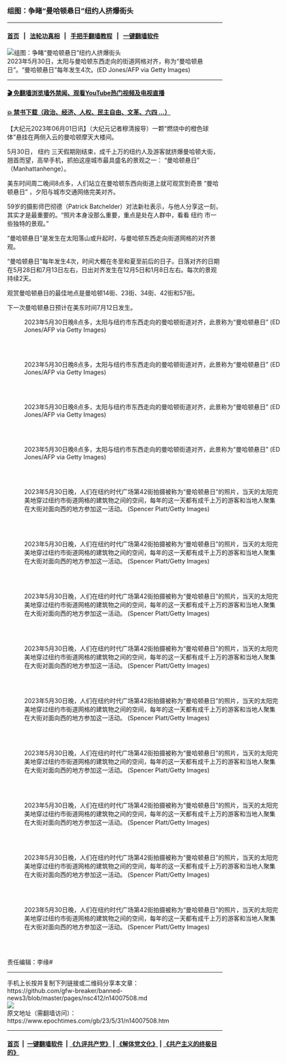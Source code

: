### 组图：争睹“曼哈顿悬日”纽约人挤爆街头
------------------------

#### [首页](https://github.com/gfw-breaker/banned-news3/blob/master/README.md) &nbsp;&nbsp;|&nbsp;&nbsp; [法轮功真相](https://github.com/begood0513/basic/blob/master/README.md)  &nbsp;&nbsp;|&nbsp;&nbsp; [手把手翻墙教程](https://github.com/gfw-breaker/guides/wiki)  &nbsp;&nbsp;|&nbsp;&nbsp; [一键翻墙软件](https://github.com/gfw-breaker/nogfw/blob/master/README.md)  



<div><img alt="组图：争睹“曼哈顿悬日”纽约人挤爆街头" class="attachment-djy_600_400 size-djy_600_400 wp-post-image" src="https://i.epochtimes.com/assets/uploads/2023/06/id14007513-GettyImages-1258301685-600x400.jpg"/>
<div class="caption">
 2023年5月30日，太阳与曼哈顿东西走向的街道网格对齐，称为“曼哈顿悬日”。“曼哈顿悬日”每年发生4次。(ED Jones/AFP via Getty Images)
</div></div><hr/>

#### [ 🎬  免翻墙浏览墙外禁闻、观看YouTube热门视频及电视直播](https://github.com/gfw-breaker/HelloWorld)

#### [ 💥  禁书下载（政治、经济、人权、民主自由、文革、六四 ...）](https://github.com/gfw-breaker/books/blob/master/README.md)

<div><p>
 【大纪元2023年06月01日讯】（大纪元记者穆清报导）一颗“燃烧中的橙色球体”悬挂在两侧入云的曼哈顿摩天大楼间。
</p>
<p>
 5月30日，
 <ok href="https://www.epochtimes.com/gb/tag/%E7%BA%BD%E7%BA%A6.html">
  纽约
 </ok>
 三天假期刚结束，成千上万的纽约人及游客就挤爆曼哈顿大街，翘首而望，高举手机，抓拍这座城市最具盛名的景观之一：
 <ok href="https://www.epochtimes.com/gb/tag/%E2%80%9C%E6%9B%BC%E5%93%88%E9%A1%BF%E6%82%AC%E6%97%A5%E2%80%9D.html">
  “曼哈顿悬日”
 </ok>
 （Manhattanhenge）。
</p>
<p>
 美东时间周二晚间8点多，人们站立在曼哈顿东西向街道上就可观赏到奇景
 <ok href="https://www.epochtimes.com/gb/tag/%E2%80%9C%E6%9B%BC%E5%93%88%E9%A1%BF%E6%82%AC%E6%97%A5%E2%80%9D.html">
  “曼哈顿悬日”
 </ok>
 ，夕阳与城市交通网络完美对齐。
</p>
<p>
 59岁的摄影师巴彻德（Patrick Batchelder）对法新社表示，与他人分享这一刻，其实才是最重要的。“照片本身没那么重要，重点是处在人群中，看看
 <ok href="https://www.epochtimes.com/gb/tag/%E7%BA%BD%E7%BA%A6.html">
  纽约
 </ok>
 市一些独特的景观。”
</p>
<p>
 “曼哈顿悬日”是发生在太阳落山或升起时，与曼哈顿东西走向街道网格的对齐景观。
</p>
<p>
 “曼哈顿悬日”每年发生4次，时间大概在冬至和夏至前后的日子。日落对齐的日期在5月28日和7月13日左右，日出对齐发生在12月5日和1月8日左右。每次的景观持续2天。
</p>
<p>
 观赏曼哈顿悬日的最佳地点是曼哈顿14街、23街、34街、42街和57街。
</p>
<p>
 下一次曼哈顿悬日预计在美东时间7月12日发生。
</p>
<figure aria-describedby="caption-attachment-14007510" class="wp-caption aligncenter" id="attachment_14007510" style="width: 600px">
 <ok href="https://i.epochtimes.com/assets/uploads/2023/06/id14007510-GettyImages-1258301822.jpg" target="_blank">
  <img alt="" class="size-large wp-image-14007510" src="https://i.epochtimes.com/assets/uploads/2023/06/id14007510-GettyImages-1258301822-600x400.jpg"/>
 </ok>
 <br/><figcaption class="wp-caption-text" id="caption-attachment-14007510">
  2023年5月30日晚8点多，太阳与纽约市东西走向的曼哈顿街道对齐，此景称为“曼哈顿悬日” (ED Jones/AFP via Getty Images)
 </figcaption><br/>
</figure><br/>
<figure aria-describedby="caption-attachment-14007511" class="wp-caption aligncenter" id="attachment_14007511" style="width: 600px">
 <ok href="https://i.epochtimes.com/assets/uploads/2023/06/id14007511-GettyImages-1258301711.jpg" target="_blank">
  <img alt="" class="size-large wp-image-14007511" src="https://i.epochtimes.com/assets/uploads/2023/06/id14007511-GettyImages-1258301711-600x400.jpg"/>
 </ok>
 <br/><figcaption class="wp-caption-text" id="caption-attachment-14007511">
  2023年5月30日晚8点多，太阳与纽约市东西走向的曼哈顿街道对齐，此景称为“曼哈顿悬日” (ED Jones/AFP via Getty Images)
 </figcaption><br/>
</figure><br/>
<figure aria-describedby="caption-attachment-14007512" class="wp-caption aligncenter" id="attachment_14007512" style="width: 600px">
 <ok href="https://i.epochtimes.com/assets/uploads/2023/06/id14007512-GettyImages-1258301748.jpg" target="_blank">
  <img alt="" class="size-large wp-image-14007512" src="https://i.epochtimes.com/assets/uploads/2023/06/id14007512-GettyImages-1258301748-600x400.jpg"/>
 </ok>
 <br/><figcaption class="wp-caption-text" id="caption-attachment-14007512">
  2023年5月30日晚8点多，太阳与纽约市东西走向的曼哈顿街道对齐，此景称为“曼哈顿悬日” (ED Jones/AFP via Getty Images)
 </figcaption><br/>
</figure><br/>
<figure aria-describedby="caption-attachment-14007513" class="wp-caption aligncenter" id="attachment_14007513" style="width: 600px">
 <ok href="https://i.epochtimes.com/assets/uploads/2023/06/id14007513-GettyImages-1258301685.jpg" target="_blank">
  <img alt="" class="size-large wp-image-14007513" src="https://i.epochtimes.com/assets/uploads/2023/06/id14007513-GettyImages-1258301685-600x400.jpg"/>
 </ok>
 <br/><figcaption class="wp-caption-text" id="caption-attachment-14007513">
  2023年5月30日晚8点多，太阳与纽约市东西走向的曼哈顿街道对齐，此景称为“曼哈顿悬日” (ED Jones/AFP via Getty Images)
 </figcaption><br/>
</figure><br/>
<figure aria-describedby="caption-attachment-14007526" class="wp-caption aligncenter" id="attachment_14007526" style="width: 600px">
 <ok href="https://i.epochtimes.com/assets/uploads/2023/06/id14007526-GettyImages-1494688896.jpg" target="_blank">
  <img alt="" class="size-large wp-image-14007526" src="https://i.epochtimes.com/assets/uploads/2023/06/id14007526-GettyImages-1494688896-600x400.jpg"/>
 </ok>
 <br/><figcaption class="wp-caption-text" id="caption-attachment-14007526">
  2023年5月30日晚，人们在纽约时代广场第42街拍摄被称为“曼哈顿悬日”的照片，当天的太阳完美地穿过纽约市街道网格的建筑物之间的空间，每年的这一天都有成千上万的游客和当地人聚集在大街对面向西的地方参加这一活动。 (Spencer Platt/Getty Images)
 </figcaption><br/>
</figure><br/>
<figure aria-describedby="caption-attachment-14007522" class="wp-caption aligncenter" id="attachment_14007522" style="width: 600px">
 <ok href="https://i.epochtimes.com/assets/uploads/2023/06/id14007522-GettyImages-1258301726.jpg" target="_blank">
  <img alt="" class="size-large wp-image-14007522" src="https://i.epochtimes.com/assets/uploads/2023/06/id14007522-GettyImages-1258301726-600x400.jpg"/>
 </ok>
 <br/><figcaption class="wp-caption-text" id="caption-attachment-14007522">
  2023年5月30日晚，人们在纽约时代广场第42街拍摄被称为“曼哈顿悬日”的照片，当天的太阳完美地穿过纽约市街道网格的建筑物之间的空间，每年的这一天都有成千上万的游客和当地人聚集在大街对面向西的地方参加这一活动。 (Spencer Platt/Getty Images)
 </figcaption><br/>
</figure><br/>
<figure aria-describedby="caption-attachment-14007520" class="wp-caption aligncenter" id="attachment_14007520" style="width: 600px">
 <ok href="https://i.epochtimes.com/assets/uploads/2023/06/id14007520-GettyImages-1494692498.jpg" target="_blank">
  <img alt="" class="size-large wp-image-14007520" src="https://i.epochtimes.com/assets/uploads/2023/06/id14007520-GettyImages-1494692498-600x400.jpg"/>
 </ok>
 <br/><figcaption class="wp-caption-text" id="caption-attachment-14007520">
  2023年5月30日晚，人们在纽约时代广场第42街拍摄被称为“曼哈顿悬日”的照片，当天的太阳完美地穿过纽约市街道网格的建筑物之间的空间，每年的这一天都有成千上万的游客和当地人聚集在大街对面向西的地方参加这一活动。 (Spencer Platt/Getty Images)
 </figcaption><br/>
</figure><br/>
<figure aria-describedby="caption-attachment-14007527" class="wp-caption aligncenter" id="attachment_14007527" style="width: 600px">
 <ok href="https://i.epochtimes.com/assets/uploads/2023/06/id14007527-GettyImages-1494687850.jpg" target="_blank">
  <img alt="" class="size-large wp-image-14007527" src="https://i.epochtimes.com/assets/uploads/2023/06/id14007527-GettyImages-1494687850-600x400.jpg"/>
 </ok>
 <br/><figcaption class="wp-caption-text" id="caption-attachment-14007527">
  2023年5月30日晚，人们在纽约时代广场第42街拍摄被称为“曼哈顿悬日”的照片，当天的太阳完美地穿过纽约市街道网格的建筑物之间的空间，每年的这一天都有成千上万的游客和当地人聚集在大街对面向西的地方参加这一活动。 (Spencer Platt/Getty Images)
 </figcaption><br/>
</figure><br/>
<figure aria-describedby="caption-attachment-14007528" class="wp-caption aligncenter" id="attachment_14007528" style="width: 600px">
 <ok href="https://i.epochtimes.com/assets/uploads/2023/06/id14007528-GettyImages-1494689028.jpg" target="_blank">
  <img alt="" class="size-large wp-image-14007528" src="https://i.epochtimes.com/assets/uploads/2023/06/id14007528-GettyImages-1494689028-600x400.jpg"/>
 </ok>
 <br/><figcaption class="wp-caption-text" id="caption-attachment-14007528">
  2023年5月30日晚，人们在纽约时代广场第42街拍摄被称为“曼哈顿悬日”的照片，当天的太阳完美地穿过纽约市街道网格的建筑物之间的空间，每年的这一天都有成千上万的游客和当地人聚集在大街对面向西的地方参加这一活动。 (Spencer Platt/Getty Images)
 </figcaption><br/>
</figure><br/>
<figure aria-describedby="caption-attachment-14007525" class="wp-caption aligncenter" id="attachment_14007525" style="width: 600px">
 <ok href="https://i.epochtimes.com/assets/uploads/2023/06/id14007525-GettyImages-1494689320.jpg" target="_blank">
  <img alt="" class="size-large wp-image-14007525" src="https://i.epochtimes.com/assets/uploads/2023/06/id14007525-GettyImages-1494689320-600x400.jpg"/>
 </ok>
 <br/><figcaption class="wp-caption-text" id="caption-attachment-14007525">
  2023年5月30日晚，人们在纽约时代广场第42街拍摄被称为“曼哈顿悬日”的照片，当天的太阳完美地穿过纽约市街道网格的建筑物之间的空间，每年的这一天都有成千上万的游客和当地人聚集在大街对面向西的地方参加这一活动。 (Spencer Platt/Getty Images)
 </figcaption><br/>
</figure><br/>
<figure aria-describedby="caption-attachment-14007521" class="wp-caption aligncenter" id="attachment_14007521" style="width: 600px">
 <ok href="https://i.epochtimes.com/assets/uploads/2023/06/id14007521-GettyImages-1258310814.jpg" target="_blank">
  <img alt="" class="size-large wp-image-14007521" src="https://i.epochtimes.com/assets/uploads/2023/06/id14007521-GettyImages-1258310814-600x400.jpg"/>
 </ok>
 <br/><figcaption class="wp-caption-text" id="caption-attachment-14007521">
  2023年5月30日晚，人们在纽约时代广场第42街拍摄被称为“曼哈顿悬日”的照片，当天的太阳完美地穿过纽约市街道网格的建筑物之间的空间，每年的这一天都有成千上万的游客和当地人聚集在大街对面向西的地方参加这一活动。 (Spencer Platt/Getty Images)
 </figcaption><br/>
</figure><br/>
<figure aria-describedby="caption-attachment-14007524" class="wp-caption aligncenter" id="attachment_14007524" style="width: 600px">
 <ok href="https://i.epochtimes.com/assets/uploads/2023/06/id14007524-GettyImages-1494687897.jpg" target="_blank">
  <img alt="" class="size-large wp-image-14007524" src="https://i.epochtimes.com/assets/uploads/2023/06/id14007524-GettyImages-1494687897-600x400.jpg"/>
 </ok>
 <br/><figcaption class="wp-caption-text" id="caption-attachment-14007524">
  2023年5月30日晚，人们在纽约时代广场第42街拍摄被称为“曼哈顿悬日”的照片，当天的太阳完美地穿过纽约市街道网格的建筑物之间的空间，每年的这一天都有成千上万的游客和当地人聚集在大街对面向西的地方参加这一活动。 (Spencer Platt/Getty Images)
 </figcaption><br/>
</figure><br/>
<figure aria-describedby="caption-attachment-14007523" class="wp-caption aligncenter" id="attachment_14007523" style="width: 600px">
 <ok href="https://i.epochtimes.com/assets/uploads/2023/06/id14007523-GettyImages-1494688700.jpg" target="_blank">
  <img alt="" class="size-large wp-image-14007523" src="https://i.epochtimes.com/assets/uploads/2023/06/id14007523-GettyImages-1494688700-600x400.jpg"/>
 </ok>
 <br/><figcaption class="wp-caption-text" id="caption-attachment-14007523">
  2023年5月30日晚，人们在纽约时代广场第42街拍摄被称为“曼哈顿悬日”的照片，当天的太阳完美地穿过纽约市街道网格的建筑物之间的空间，每年的这一天都有成千上万的游客和当地人聚集在大街对面向西的地方参加这一活动。 (Spencer Platt/Getty Images)
 </figcaption><br/>
</figure><br/>
<p>
 责任编辑：李缘#
</p>
</div>
<hr/>
手机上长按并复制下列链接或二维码分享本文章：<br/>
https://github.com/gfw-breaker/banned-news3/blob/master/pages/nsc412/n14007508.md <br/>
<a href='https://github.com/gfw-breaker/banned-news3/blob/master/pages/nsc412/n14007508.md'><img src='https://github.com/gfw-breaker/banned-news3/blob/master/pages/nsc412/n14007508.md.png'/></a> <br/>
原文地址（需翻墙访问）：https://www.epochtimes.com/gb/23/5/31/n14007508.htm


------------------------
#### [首页](https://github.com/gfw-breaker/banned-news3/blob/master/README.md) &nbsp;|&nbsp; [一键翻墙软件](https://github.com/gfw-breaker/nogfw/blob/master/README.md) &nbsp;| [《九评共产党》](https://github.com/gfw-breaker/9ping.md/blob/master/README.md#九评之一评共产党是什么) | [《解体党文化》](https://github.com/gfw-breaker/jtdwh.md/blob/master/README.md) | [《共产主义的终极目的》](https://github.com/gfw-breaker/gczydzjmd.md/blob/master/README.md)


<img src='http://gfw-breaker.win/banned-news3/pages/nsc412/n14007508.md' width='0px' height='0px'/>